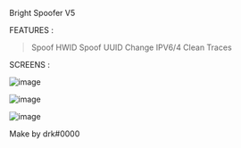 Bright Spoofer V5

FEATURES :

> Spoof HWID
> Spoof UUID
> Change IPV6/4
> Clean Traces

SCREENS :

![image](https://github.com/BrightEnginedev/BrightSpoofer/assets/161945267/fe7e4d3d-8947-407f-accf-90693258a693)

![image](https://github.com/BrightEnginedev/BrightSpoofer/assets/161945267/58cfe36f-3e9e-40d6-bf79-8c136b6ee2d1)

![image](https://github.com/BrightEnginedev/BrightSpoofer/assets/161945267/88b332de-d668-4375-9022-a9c4f4bbf6c2)



Make by drk#0000
